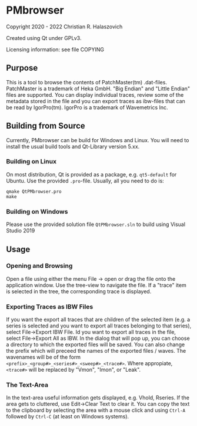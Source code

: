 # PMbrowser
Copyright 2020 - 2022 Christian R. Halaszovich

Created using Qt under GPLv3.

Licensing information: see file COPYING

## Purpose
This is a tool to browse the contents of PatchMaster(tm) .dat-files. PatchMaster is a trademark of Heka GmbH.
"Big Endian" and "Little Endian" files are supported.
You can display individual traces, review some of the metadata stored in the file and you can export traces as ibw-files that can be read by IgorPro(tm). IgorPro is a trademark of Wavemetrics Inc.

## Building from Source
Currently, PMbrowser can be build for Windows and Linux.
You will need to install the usual build tools and Qt-Library version 5.xx.
### Building on Linux
On most distribution, Qt is provided as a package, e.g. `qt5-default` for Ubuntu.
Use the provided `.pro`-file. Usually, all you need to do is:
```
qmake QtPMbrowser.pro
make
```
### Building on Windows
Please use the provided solution file `QtPMbrowser.sln` to build using Visual Studio 2019

## Usage
### Opening and Browsing
Open a file using either the menu File -> open or drag the file onto the application window.
Use the tree-view to navigate the file. If a "trace" item is selected in the tree, the corresponding trace is displayed.

### Exporting Traces as IBW Files
If you want the export all traces that are children of the selected item (e.g. a series is selected and you want to export all traces belonging to that series), select File->Export IBW File. Id you want to export all traces in the file, select File->Export All as IBW.
In the dialog that will pop up, you can choose a directory to which the exported files will be saved. You can also change the prefix which will preceed the names of the exported files / waves. The wavenames will be of the form  `<prefix>_<group#>_<series#>_<sweep#>_<trace#>`. Where appropiate, `<trace#>` will be replaced by "Vmon", "Imon", or "Leak".

### The Text-Area
In the text-area useful information gets displayed, e.g. Vhold, Rseries. If the area gets to cluttered, use Edit->Clear Text to clear it.
You can copy the text to the clipboard by selecting the area with a mouse click and using `Ctrl-A` followed by `Ctrl-C` (at least on Windows systems).
